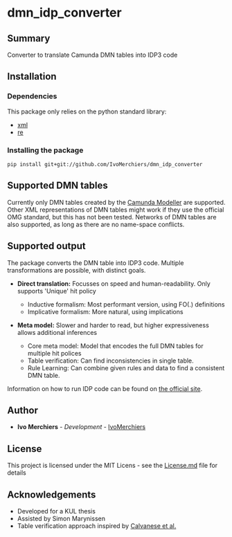 # dmn_idp_converter
## Summary
Converter to translate Camunda DMN tables into IDP3 code


## Installation
### Dependencies
This package only relies on the python standard library:
* [xml](https://docs.python.org/3.5/library/xml.etree.elementtree.html#xml.etree.ElementTree.XML)
* [re](https://docs.python.org/3.5/library/re.html)

### Installing the package
```
pip install git+git://github.com/IvoMerchiers/dmn_idp_converter
```

## Supported DMN tables
Currently only DMN tables created by the [Camunda Modeller](https://camunda.com/download/modeler/) are supported.
Other XML representations of DMN tables might work if they use the official OMG standard, but this has not been tested.
Networks of DMN tables are also supported, as long as there are no name-space conflicts.

## Supported output
The package converts the DMN table into IDP3 code. Multiple transformations are possible, with distinct goals.

* **Direct translation:** Focusses on speed and human-readability. Only supports 'Unique' hit policy
  * Inductive formalism: Most performant version, using FO(.) definitions
  * Implicative formalism: More natural, using implications
  
* **Meta model:** Slower and harder to read, but higher expressiveness allows additional inferences
  * Core meta model: Model that encodes the full DMN tables for multiple hit polices 
  * Table verification: Can find inconsistencies in single table.
  * Rule Learning: Can combine given rules and data to find a consistent DMN table.
 
Information on how to run IDP code can be found on [the official site](https://dtai.cs.kuleuven.be/software/idp).

  
## Author
* **Ivo Merchiers** - *Development* - [IvoMerchiers](https://github.com/IvoMerchiers) 

## License
This project is licensed under the MIT Licens - see the [License.md](LICENSE.md) file for details

## Acknowledgements
* Developed for a KUL thesis
* Assisted by Simon Marynissen
* Table verification approach inspired by [Calvanese et al.](https://arxiv.org/abs/1603.07466v1)